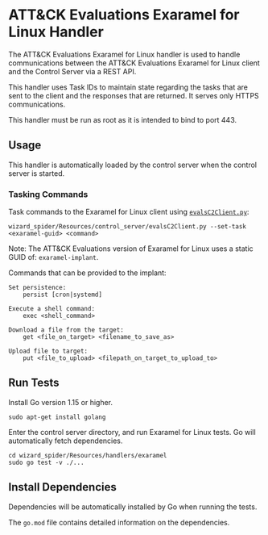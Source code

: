 # ATT&CK Evaluations Exaramel for Linux Handler

The ATT&CK Evaluations Exaramel for Linux handler is used to handle communications between the ATT&CK Evaluations Exaramel for Linux client and the Control Server via a REST API.

This handler uses Task IDs to maintain state regarding the tasks that are sent to the client and the responses that are returned. It serves only HTTPS communications.

This handler must be run as root as it is intended to bind to port 443.

## Usage

This handler is automatically loaded by the control server when the control server is started.

### Tasking Commands

Task commands to the Exaramel for Linux client using [`evalsC2Client.py`](control_server_evalsC2Client.py):
```
wizard_spider/Resources/control_server/evalsC2Client.py --set-task <exaramel-guid> <command>
```

Note: The ATT&CK Evaluations version of Exaramel for Linux uses a static GUID of: `exaramel-implant`.

Commands that can be provided to the implant:

    Set persistence:
        persist [cron|systemd]
    
    Execute a shell command:
        exec <shell_command>

    Download a file from the target:
        get <file_on_target> <filename_to_save_as>

    Upload file to target:
        put <file_to_upload> <filepath_on_target_to_upload_to>

## Run Tests

Install Go version 1.15 or higher.

```
sudo apt-get install golang
```

Enter the control server directory, and run Exaramel for Linux tests. Go will automatically fetch dependencies.

```
cd wizard_spider/Resources/handlers/exaramel
sudo go test -v ./...
```

## Install Dependencies

Dependencies will be automatically installed by Go when running the tests.

The `go.mod` file contains detailed information on the dependencies.
